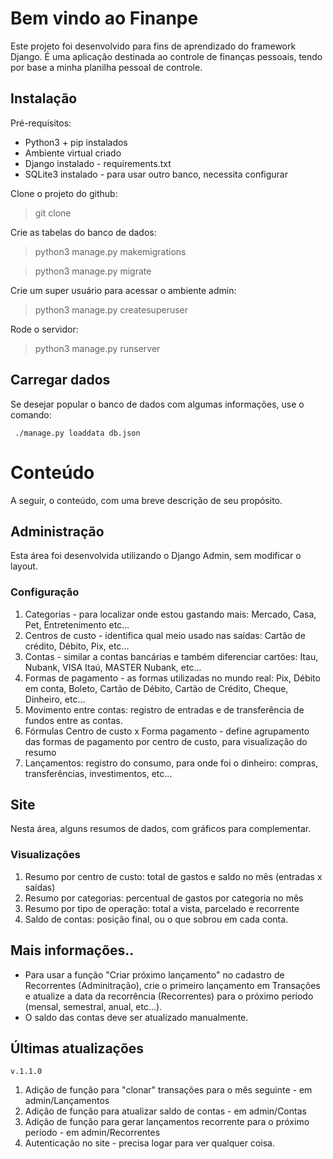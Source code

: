 # Bem vindo ao Finanpe

Este projeto foi desenvolvido para fins de aprendizado do framework Django.
É uma aplicação destinada ao controle de finanças pessoais, tendo por base a minha planilha pessoal de controle.


## Instalação


Pré-requisitos:

* Python3 + pip instalados
* Ambiente virtual criado
* Django instalado - requirements.txt
* SQLite3 instalado - para usar outro banco, necessita configurar


Clone o projeto do github:

> git clone <projeto>

Crie as tabelas do banco de dados:

> python3 manage.py makemigrations

> python3 manage.py migrate

Crie um super usuário para acessar o ambiente admin:

> python3 manage.py createsuperuser

Rode o servidor:

> python3 manage.py runserver


## Carregar dados

Se desejar popular o banco de dados com algumas informações, use o comando:

``` ./manage.py loaddata db.json```



# Conteúdo

A seguir, o conteúdo, com uma breve descrição de seu propósito.


## Administração

Esta área foi desenvolvida utilizando o Django Admin, sem modificar o layout.


### Configuração

1. Categorias - para localizar onde estou gastando mais: Mercado, Casa, Pet, Entretenimento etc...
2. Centros de custo - identifica qual meio usado nas saídas: Cartão de crédito, Débito, Pix, etc...
3. Contas - similar a contas bancárias e também diferenciar cartões: Itau, Nubank, VISA Itaú, MASTER Nubank, etc...
4. Formas de pagamento - as formas utilizadas no mundo real: Pix, Débito em conta, Boleto, Cartão de Débito, Cartão de Crédito, Cheque, Dinheiro, etc...
5. Movimento entre contas: registro de entradas e de transferência de fundos entre as contas.
6. Fórmulas Centro de custo x Forma pagamento - define agrupamento das formas de pagamento por centro de custo, para visualização do resumo
7. Lançamentos: registro do consumo, para onde foi o dinheiro: compras, transferências, investimentos, etc...


## Site

Nesta área, alguns resumos de dados, com gráficos para complementar.


### Visualizações

1. Resumo por centro de custo: total de gastos e saldo no mês (entradas x saídas)
2. Resumo por categorias: percentual de gastos por categoria no mês
3. Resumo por tipo de operação: total a vista, parcelado e recorrente
4. Saldo de contas: posição final, ou o que sobrou em cada conta.


## Mais informações..

* Para usar a função "Criar próximo lançamento" no cadastro de Recorrentes (Adminitração), crie o primeiro lançamento em Transações e atualize a data da recorrência (Recorrentes) para o próximo período (mensal, semestral, anual, etc...).
* O saldo das contas deve ser atualizado manualmente.


## Últimas atualizações

```v.1.1.0```

1. Adição de função para "clonar" transações para o mês seguinte - em admin/Lançamentos
2. Adição de função para atualizar saldo de contas - em admin/Contas
3. Adição de função para gerar lançamentos recorrente para o próximo período - em admin/Recorrentes
4. Autenticação no site - precisa logar para ver qualquer coisa.